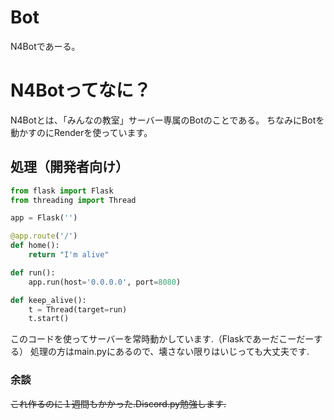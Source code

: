 # Bot
N4Botであーる。

# N4Botってなに？

N4Botとは、「みんなの教室」サーバー専属のBotのことである。
ちなみにBotを動かすのにRenderを使っています。

## 処理（開発者向け）
```py
from flask import Flask
from threading import Thread

app = Flask('')

@app.route('/')
def home():
    return "I'm alive"

def run():
    app.run(host='0.0.0.0', port=8080)

def keep_alive():
    t = Thread(target=run)
    t.start()
``` 
このコードを使ってサーバーを常時動かしています.（Flaskであーだこーだーする）
処理の方はmain.pyにあるので、壊さない限りはいじっても大丈夫です.

### 余談
~~これ作るのに１週間もかかった.Discord.py勉強します.~~
